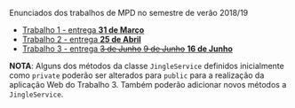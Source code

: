 Enunciados dos trabalhos de MPD no semestre de verão 2018/19

* [Trabalho 1 - entrega **31 de Março**](trabalho1.md)
* [Trabalho 2 - entrega **25 de Abril**](trabalho2.md)
* [Trabalho 3 - entrega ~~3 de Junho~~ ~~9 de Junho~~ **16 de Junho**](trabalho3.md)

**NOTA**: Alguns dos métodos da classe `JingleService` definidos inicialmente
como `private` poderão ser alterados para `public` para a realização da
aplicação Web do Trabalho 3. Também poderão adicionar novos métodos a
`JingleService`.